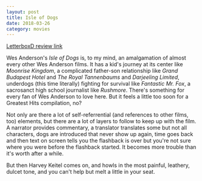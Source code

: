 ```yaml
---
layout: post
title: Isle of Dogs
date: 2018-03-26
category: movies
---
```

 
[LetterboxD review link](https://letterboxd.com/samarthbhaskar/film/isle-of-dogs-2018/)

Wes Anderson's <em>Isle of Dogs</em> is, to my mind, an amalgamation of almost every other Wes Anderson films. It has a kid's journey at its center like <em>Moonrise Kingdom</em>, a complicated father-son relationship like <em>Grand Budapest Hotel</em> and <em>The Royal Tannenbaums</em> and <em>Darjeeling Limited</em>, underdogs (this time literally) fighting for survival like <em>Fantastic Mr. Fox</em>, a sacrosanct high school journalist like <em>Rushmore</em>. There's something for every fan of Wes Anderson to love here. But it feels a little too soon for a Greatest Hits compilation, no? 

Not only are there a lot of self-referrential (and references to other films, too) elements, but there are a lot of layers to follow to keep up with the film. A narrator provides commentary, a translator translates some but not all characters, dogs are introduced that never show up again, time goes back and then text on screen tells you the flashback is over but you're not sure where you were before the flashback started. It becomes more trouble than it's worth after a while. 

But then Harvey Keitel comes on, and howls in the most painful, leathery, dulcet tone, and you can't help but melt a little in your seat. 